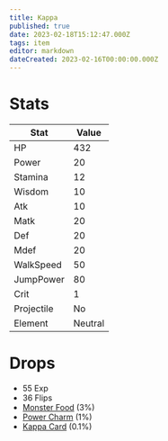 ```yaml
---
title: Kappa
published: true
date: 2023-02-18T15:12:47.000Z
tags: item
editor: markdown
dateCreated: 2023-02-16T00:00:00.000Z
---
```


# Stats
|Stat|Value|
|-|-|
|HP|432|
|Power|20|
|Stamina|12|
|Wisdom|10|
|Atk|10|
|Matk|20|
|Def|20|
|Mdef|20|
|WalkSpeed|50|
|JumpPower|80|
|Crit|1|
|Projectile|No|
|Element|Neutral|

# Drops
 * 55 Exp
 * 36 Flips
 * [Monster Food](items/monster-food.md) (3%)
 * [Power Charm](items/power-charm.md) (1%)
 * [Kappa Card](items/kappa-card.md) (0.1%)
